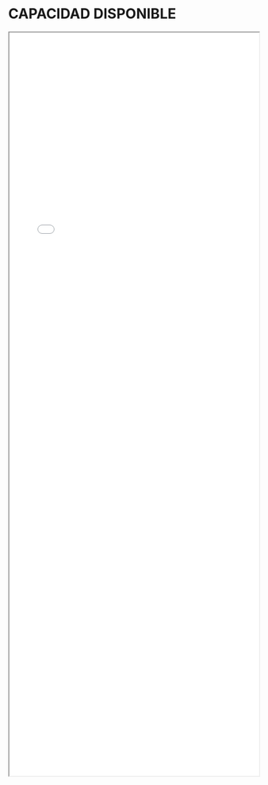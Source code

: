 
# CAPACIDAD DISPONIBLE 

<iframe src="../CAPACIDAD DISPONIBLE .pdf" width="100%" height="1500px"></iframe>

